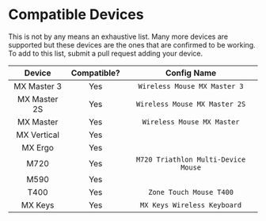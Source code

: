 # Compatible Devices

This is not by any means an exhaustive list. Many more devices are supported but these devices are the ones that are confirmed to be working. To add to this list, submit a pull request adding your device.

|    Device    | Compatible? |             Config Name             |
|:------------:|:-----------:|:-----------------------------------:|
| MX Master 3  |     Yes     |    `Wireless Mouse MX Master 3`     |
| MX Master 2S |     Yes     |    `Wireless Mouse MX Master 2S`    |
|  MX Master   |     Yes     |     `Wireless Mouse MX Master`      |
| MX Vertical  |     Yes     |                                     |
|   MX Ergo    |     Yes     |                                     |
|     M720     |     Yes     | `M720 Triathlon Multi-Device Mouse` |
|     M590     |     Yes     |                                     |
|     T400     |     Yes     |       `Zone Touch Mouse T400`       |
|   MX Keys    |     Yes     |     `MX Keys Wireless Keyboard`     |
